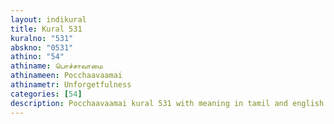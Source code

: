 ```yaml
---
layout: indikural
title: Kural 531
kuralno: "531"
abskno: "0531"
athino: "54"
athiname: பொச்சாவாமை
athinameen: Pocchaavaamai
athinametr: Unforgetfulness
categories: [54]
description: Pocchaavaamai kural 531 with meaning in tamil and english 
---
```


